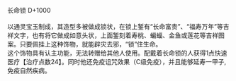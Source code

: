 <title>长命锁</title>
<meta name="GENERATOR" content="WinCHM">
<meta http-equiv="Content-Type" content="text/html; charset=gb2312">
<br>长命锁 D+1000
<br>
<br>以通灵宝玉制成，其造型多被做成锁状，在锁上錾有“长命富贵”、“福寿万年”等吉祥文字，也有将它做成如意头状，上面錾刻着寿桃、蝙蝠、金鱼或莲花等吉祥图案。只要佩挂上这种饰物，就能辟灾去邪，“锁”住生命。
<br>这个饰物具有认主功能，无法转赠给其他人使用。配戴着长命锁的人获得1点快速医疗【治疗点数24】。同时他还免疫诅咒效果（C级免疫），并且能够延寿一甲子,免疫自然疾病。
<br>